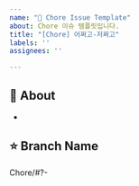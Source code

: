 ```yaml
---
name: "🤖 Chore Issue Template"
about: Chore 이슈 템플릿입니다.
title: "[Chore] 어쩌고-저쩌고"
labels: ''
assignees: ''

---
```


## 🐰 About
<!-- 해당 이슈에서 할 작업에 대해 설명해 주세요. -->
* 

## ⭐️ Branch Name
<!-- 해당 이슈와 관련된 작업을 진행할 브랜치명을 작성해 주세요. -->
Chore/#?-
